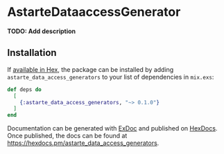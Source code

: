 # AstarteDataaccessGenerator

**TODO: Add description**

## Installation

If [available in Hex](https://hex.pm/docs/publish), the package can be installed
by adding `astarte_data_access_generators` to your list of dependencies in `mix.exs`:

```elixir
def deps do
  [
    {:astarte_data_access_generators, "~> 0.1.0"}
  ]
end
```

Documentation can be generated with [ExDoc](https://github.com/elixir-lang/ex_doc)
and published on [HexDocs](https://hexdocs.pm). Once published, the docs can
be found at <https://hexdocs.pm/astarte_data_access_generators>.
